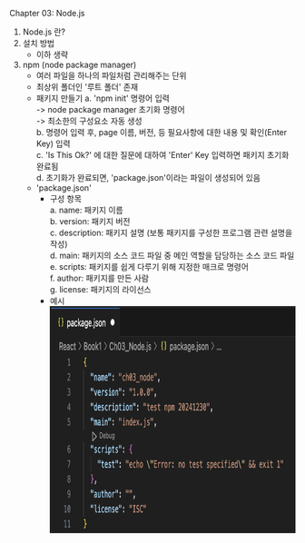 Chapter 03: Node.js

1. Node.js 란? 
2. 설치 방법
    - 이하 생략 
3. npm (node package manager)
    - 여러 파일을 하나의 파일처럼 관리해주는 단위
    - 최상위 폴더인 '루트 폴더' 존재 
    - 패키지 만들기 
        a. 'npm init' 명령어 입력  
            -> node package manager 초기화 명령어   
            -> 최소한의 구성요소 자동 생성   
        b. 명령어 입력 후, page 이름, 버전, 등 필요사항에 대한 내용 및 확인(Enter Key) 입력  
        c. 'Is This Ok?' 에 대한 질문에 대하여 'Enter' Key 입력하면 패키지 초기화 완료됨  
        d. 초기화가 완료되면, 'package.json'이라는 파일이 생성되어 있음   
    - 'package.json'  
        * 구성 항목    
            a. name: 패키지 이름    
            b. version: 패키지 버전   
            c. description: 패키지 설명 (보통 패키지를 구성한 프로그램 관련 설명을 작성)  
            d. main: 패키지의 소스 코드 파일 중 메인 역할을 담당하는 소스 코드 파일  
            e. scripts: 패키지를 쉽게 다루기 위해 지정한 매크로 명령어   
            f. author: 패키지를 만든 사람  
            g. license: 패키지의 라이선스  
        * 예시   
            <img src="./ex_packagejson_conf.png" width="600" height="400"/>
            
